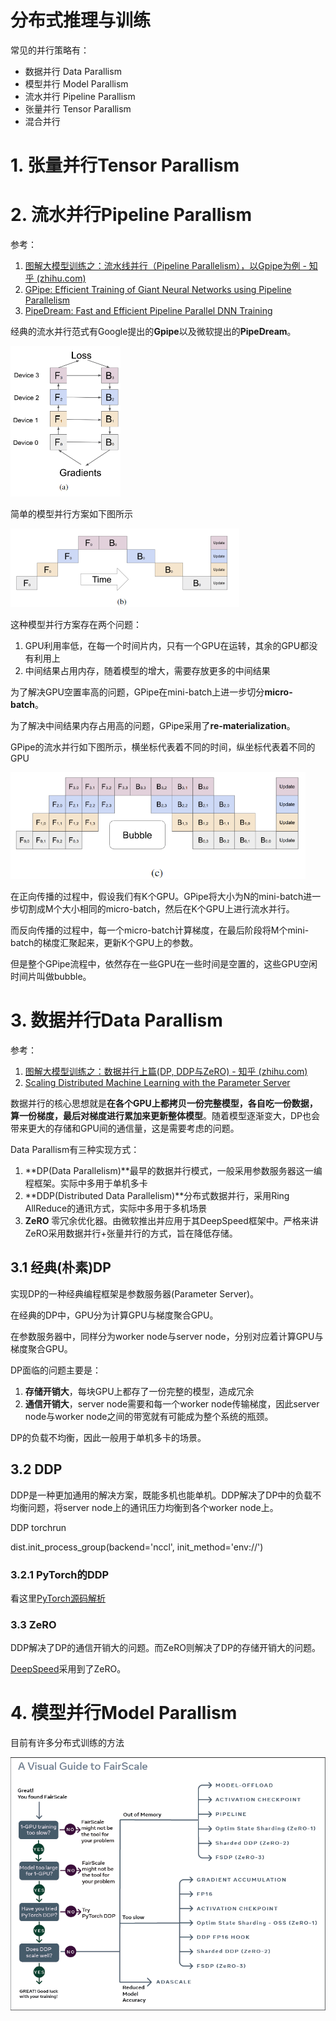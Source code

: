 # 分布式推理与训练

常见的并行策略有：

- 数据并行 Data Parallism
- 模型并行 Model Parallism
- 流水并行 Pipeline Parallism
- 张量并行 Tensor Parallism
- 混合并行



# 1. 张量并行Tensor Parallism





# 2. 流水并行Pipeline Parallism

参考：

1. [图解大模型训练之：流水线并行（Pipeline Parallelism），以Gpipe为例 - 知乎 (zhihu.com)](https://zhuanlan.zhihu.com/p/613196255)
2. [GPipe: Efficient Training of Giant Neural Networks using Pipeline Parallelism](https://arxiv.org/abs/1811.06965)
3. [PipeDream: Fast and Efficient Pipeline Parallel DNN Training](https://arxiv.org/abs/1806.03377)



经典的流水并行范式有Google提出的**Gpipe**以及微软提出的**PipeDream**。



<img src="assets/image-20240912180247452.png" alt="image-20240912180247452" style="zoom:50%;" />



简单的模型并行方案如下图所示

<img src="assets/image-20240912180226280.png" alt="image-20240912180226280" style="zoom:50%;" />

这种模型并行方案存在两个问题：

1. GPU利用率低，在每一个时间片内，只有一个GPU在运转，其余的GPU都没有利用上
2. 中间结果占用内存，随着模型的增大，需要存放更多的中间结果



为了解决GPU空置率高的问题，GPipe在mini-batch上进一步切分**micro-batch**。

为了解决中间结果内存占用高的问题，GPipe采用了**re-materialization**。



GPipe的流水并行如下图所示，横坐标代表着不同的时间，纵坐标代表着不同的GPU

<img src="assets/image-20240912180312933.png" alt="image-20240912180312933" style="zoom: 67%;" />

在正向传播的过程中，假设我们有K个GPU。GPipe将大小为N的mini-batch进一步切割成M个大小相同的micro-batch，然后在K个GPU上进行流水并行。

而反向传播的过程中，每一个micro-batch计算梯度，在最后阶段将M个mini-batch的梯度汇聚起来，更新K个GPU上的参数。



但是整个GPipe流程中，依然存在一些GPU在一些时间是空置的，这些GPU空闲时间片叫做bubble。





# 3. 数据并行Data Parallism

参考：

1. [图解大模型训练之：数据并行上篇(DP, DDP与ZeRO) - 知乎 (zhihu.com)](https://zhuanlan.zhihu.com/p/617133971)
2. [Scaling Distributed Machine Learning  with the Parameter Server](https://www.usenix.org/system/files/conference/osdi14/osdi14-paper-li_mu.pdf)

数据并行的核心思想就是**在各个GPU上都拷贝一份完整模型，各自吃一份数据，算一份梯度，最后对梯度进行累加来更新整体模型**。随着模型逐渐变大，DP也会带来更大的存储和GPU间的通信量，这是需要考虑的问题。



Data Parallism有三种实现方式：

1. **DP(Data Parallelism)**最早的数据并行模式，一般采用参数服务器这一编程框架。实际中多用于单机多卡
2. **DDP(Distributed Data Parallelism)**分布式数据并行，采用Ring AllReduce的通讯方式，实际中多用于多机场景
3. **ZeRO** 零冗余优化器。由微软推出并应用于其DeepSpeed框架中。严格来讲ZeRO采用数据并行+张量并行的方式，旨在降低存储。



## 3.1 经典(朴素)DP

实现DP的一种经典编程框架是参数服务器(Parameter Server)。

在经典的DP中，GPU分为计算GPU与梯度聚合GPU。



在参数服务器中，同样分为worker node与server node，分别对应着计算GPU与梯度聚合GPU。



DP面临的问题主要是：

1. **存储开销大**，每块GPU上都存了一份完整的模型，造成冗余
2. **通信开销大**，server node需要和每一个worker node传输梯度，因此server node与worker node之间的带宽就有可能成为整个系统的瓶颈。



DP的负载不均衡，因此一般用于单机多卡的场景。



## 3.2 DDP

DDP是一种更加通用的解决方案，既能多机也能单机。DDP解决了DP中的负载不均衡问题，将server node上的通讯压力均衡到各个worker node上。





DDP torchrun





dist.init_process_group(backend='nccl', init_method='env://')



### 3.2.1 PyTorch的DDP

看这里[PyTorch源码解析](./PyTorch源码解析.md)



### 3.3 ZeRO

DDP解决了DP的通信开销大的问题。而ZeRO则解决了DP的存储开销大的问题。

[DeepSpeed](./DeepSpeed.md)采用到了ZeRO。





# 4. 模型并行Model Parallism







目前有许多分布式训练的方法

![_images/flowchart.png](assets/flowchart.png)